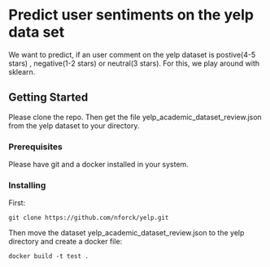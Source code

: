 # Predict user sentiments on the yelp data set
We want to predict, if an user comment on the yelp dataset is postive(4-5 stars)
, negative(1-2 stars) or neutral(3 stars). For this, we play around with sklearn.
## Getting Started
Please clone the repo.
Then get the file yelp_academic_dataset_review.json
from the yelp dataset to your directory.
### Prerequisites

Please have git and a docker installed in your system.


### Installing

First:
```
git clone https://github.com/nforck/yelp.git
```
Then move the dataset yelp_academic_dataset_review.json to the yelp directory and create a docker file:
```
docker build -t test .

```
